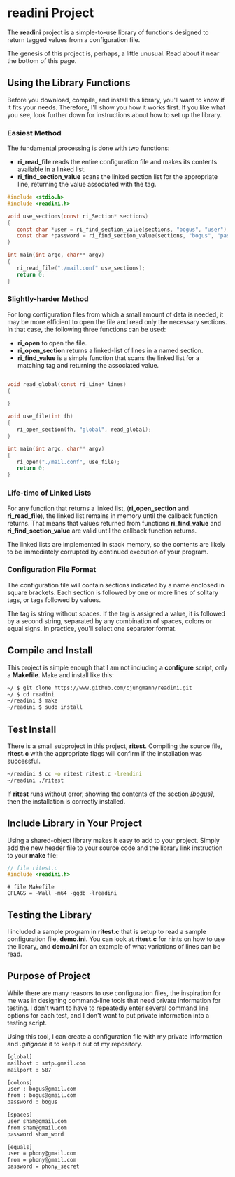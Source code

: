 # readini Project

The **readini** project is a simple-to-use library of functions
designed to return tagged values from a configuration file.

The genesis of this project is, perhaps, a little unusual.  Read
about it near the bottom of this page.

## Using the Library Functions

Before you download, compile, and install this library, you'll
want to know if it fits your needs.  Therefore, I'll show you
how it works first.  If you like what you see, look further down
for instructions about how to set up the library.

### Easiest Method

The fundamental processing is done with two functions:

- **ri_read_file** reads the entire configuration file and makes
  its contents available in a linked list.
- **ri_find_section_value** scans the linked section list for
  the appropriate line, returning the value associated with the
  tag.

~~~c
#include <stdio.h>
#include <readini.h>

void use_sections(const ri_Section* sections)
{
   const char *user = ri_find_section_value(sections, "bogus", "user");
   const char *password = ri_find_section_value(sections, "bogus", "password");
}

int main(int argc, char** argv)
{
   ri_read_file("./mail.conf" use_sections);
   return 0;
}
~~~

### Slightly-harder Method

For long configuration files from which a small amount of data
is needed, it may be more efficient to open the file and read
only the necessary sections.  In that case, the following three
functions can be used:

- **ri_open** to open the file.
- **ri_open_section** returns a linked-list of lines in a
  named section.
- **ri_find_value** is a simple function that scans the
  linked list for a matching tag and returning the associated
  value.

~~~c

void read_global(const ri_Line* lines)
{
   
}

void use_file(int fh)
{
   ri_open_section(fh, "global", read_global);
}

int main(int argc, char** argv)
{
   ri_open("./mail.conf", use_file);
   return 0;
}
~~~

### Life-time of Linked Lists

For any function that returns a linked list, (**ri_open_section**
and **ri_read_file**), the linked list remains in memory until
the callback function returns.  That means that values returned
from functions **ri_find_value** and **ri_find_section_value**
are valid until the callback function returns.

The linked lists are implemented in stack memory, so the contents
are likely to be immediately corrupted by continued execution of
your program.

### Configuration File Format

The configuration file will contain sections indicated by a
name enclosed in square brackets.  Each section is followed
by one or more lines of solitary tags, or tags followed by
values.

The tag is string without spaces.  If the tag is assigned a
value, it is followed by a second string, separated by any
combination of spaces, colons or equal signs.  In practice,
you'll select one separator format.

## Compile and Install

This project is simple enough that I am not including a **configure**
script, only a **Makefile**.  Make and install like this:

~~~sh
~/ $ git clone https://www.github.com/cjungmann/readini.git
~/ $ cd readini
~/readini $ make
~/readini $ sudo install
~~~

## Test Install

There is a small subproject in this project, **ritest**.  Compiling
the source file, **ritest.c** with the appropriate flags will
confirm if the installation was successful.

~~~sh
~/readini $ cc -o ritest ritest.c -lreadini
~/readini ./ritest
~~~

If **ritest** runs without error, showing the contents of
the section *[bogus]*, then the installation is correctly
installed.


## Include Library in Your Project

Using a shared-object library makes it easy to add to your
project.  Simply add the new header file to your source code
and the library link instruction to your **make** file:

~~~c
// file ritest.c
#include <readini.h>
~~~


~~~make
# file Makefile
CFLAGS = -Wall -m64 -ggdb -lreadini
~~~

## Testing the Library

I included a sample program in **ritest.c** that is setup
to read a sample configuration file, **demo.ini**.  You
can look at **ritest.c** for hints on how to use the library,
and **demo.ini** for an example of what variations of lines
can be read.


## Purpose of Project

While there are many reasons to use configuration files, the
inspiration for me was in designing command-line tools that
need private information for testing.  I don't want to have to
repeatedly enter several command line options for each test,
and I don't want to put private information into a testing
script.

Using this tool, I can create a configuration file with my
private information and *.gitignore* it to keep it out of
my repository.



~~~sh
[global]
mailhost : smtp.gmail.com
mailport : 587

[colons]
user : bogus@gmail.com
from : bogus@gmail.com
password : bogus

[spaces]
user sham@gmail.com
from sham@gmail.com
password sham_word

[equals]
user = phony@gmail.com
from = phony@gmail.com
password = phony_secret

~~~